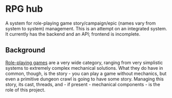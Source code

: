 # RPG hub
A system for role-playing game story/campaign/epic (names vary from system to system) management. This is an attempt on an integrated system. It currently has the backend and an API; frontend is incomplete.

## Background
[Role-playing games](https://en.wikipedia.org/wiki/Role-playing_game) are a very wide category, ranging from very simplistic systems to extremely complex mechanical solutions. What they do have in common, though, is the story - you can play a game without mechanics, but even a primitive dungeon crawl is going to have some story. Managing this story, its cast, threads, and - if present - mechanical components - is the role of this project.
